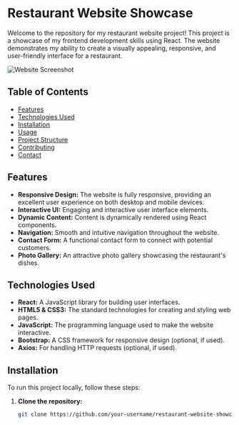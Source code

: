 # Restaurant Website Showcase

Welcome to the repository for my restaurant website project! This project is a showcase of my frontend development skills using React. The website demonstrates my ability to create a visually appealing, responsive, and user-friendly interface for a restaurant.

![Website Screenshot](screenshot.png)

## Table of Contents

- [Features](#features)
- [Technologies Used](#technologies-used)
- [Installation](#installation)
- [Usage](#usage)
- [Project Structure](#project-structure)
- [Contributing](#contributing)
- [Contact](#contact)

## Features

- **Responsive Design:** The website is fully responsive, providing an excellent user experience on both desktop and mobile devices.
- **Interactive UI:** Engaging and interactive user interface elements.
- **Dynamic Content:** Content is dynamically rendered using React components.
- **Navigation:** Smooth and intuitive navigation throughout the website.
- **Contact Form:** A functional contact form to connect with potential customers.
- **Photo Gallery:** An attractive photo gallery showcasing the restaurant's dishes.

## Technologies Used

- **React:** A JavaScript library for building user interfaces.
- **HTML5 & CSS3:** The standard technologies for creating and styling web pages.
- **JavaScript:** The programming language used to make the website interactive.
- **Bootstrap:** A CSS framework for responsive design (optional, if used).
- **Axios:** For handling HTTP requests (optional, if used).

## Installation

To run this project locally, follow these steps:

1. **Clone the repository:**
   ```sh
   git clone https://github.com/your-username/restaurant-website-showcase.git
